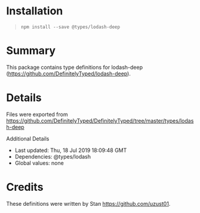 # Installation
> `npm install --save @types/lodash-deep`

# Summary
This package contains type definitions for lodash-deep (https://github.com/DefinitelyTyped/lodash-deep).

# Details
Files were exported from https://github.com/DefinitelyTyped/DefinitelyTyped/tree/master/types/lodash-deep

Additional Details
 * Last updated: Thu, 18 Jul 2019 18:09:48 GMT
 * Dependencies: @types/lodash
 * Global values: none

# Credits
These definitions were written by Stan <https://github.com/uzust01>.
